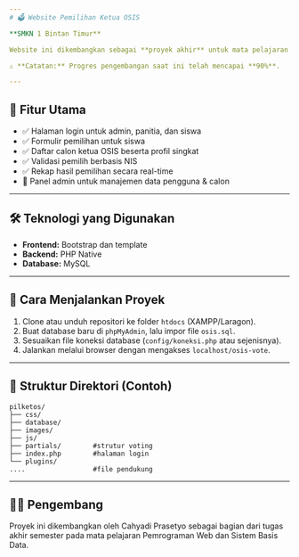 ```yaml
---
# 🗳️ Website Pemilihan Ketua OSIS

**SMKN 1 Bintan Timur**

Website ini dikembangkan sebagai **proyek akhir** untuk mata pelajaran **Pemrograman Web** dan **Sistem Basis Data**. Tujuan dari sistem ini adalah menyediakan platform digital yang transparan dan efisien dalam menyelenggarakan pemilihan Ketua OSIS secara online.

⚠️ **Catatan:** Progres pengembangan saat ini telah mencapai **90%**.

---
```


## 📌 Fitur Utama

* ✅ Halaman login untuk admin, panitia, dan siswa
* ✅ Formulir pemilihan untuk siswa
* ✅ Daftar calon ketua OSIS beserta profil singkat
* ✅ Validasi pemilih berbasis NIS
* ✅ Rekap hasil pemilihan secara real-time
* 🔧 Panel admin untuk manajemen data pengguna & calon

---

## 🛠 Teknologi yang Digunakan

* **Frontend:** Bootstrap dan template
* **Backend:** PHP Native
* **Database:** MySQL

---

## 🚀 Cara Menjalankan Proyek

1. Clone atau unduh repositori ke folder `htdocs` (XAMPP/Laragon).
2. Buat database baru di `phpMyAdmin`, lalu impor file `osis.sql`.
3. Sesuaikan file koneksi database (`config/koneksi.php` atau sejenisnya).
4. Jalankan melalui browser dengan mengakses `localhost/osis-vote`.

---

## 🧭 Struktur Direktori (Contoh)

```
pilketos/
├── css/             
├── database/           
├── images/       
├── js/   
├── partials/        #strutur voting
├── index.php        #halaman login           
└── plugins/
....                 #file pendukung
```

---

## 👨‍💻 Pengembang

Proyek ini dikembangkan oleh Cahyadi Prasetyo sebagai bagian dari tugas akhir semester pada mata pelajaran Pemrograman Web dan Sistem Basis Data.

